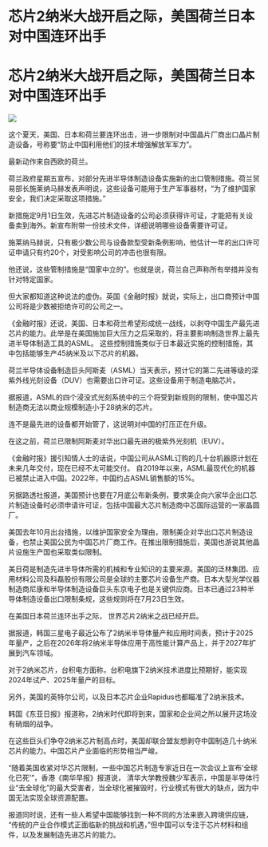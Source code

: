 # 芯片2纳米大战开启之际，美国荷兰日本对中国连环出手

# 芯片2纳米大战开启之际，美国荷兰日本对中国连环出手

![](https://inews.gtimg.com/om_bt/OO3szLh4TTkkcQmFPHLFScXGddRUyuUfS3eFdzVZOaLXIAA/1000)

这个夏天，美国、日本和荷兰要连环出击，进一步限制对中国晶片厂商出口晶片制造设备，号称要“防止中国利用他们的技术增强解放军军力”。

最新动作来自西欧的荷兰。

荷兰政府星期五宣布，对部分先进半导体制造设备实施新的出口管制措施。荷兰贸易部长施莱纳马赫发表声明说，这些设备可能用于生产军事器材，“为了维护国家安全，我们决定采取这项措施。”

新措施定9月1日生效，先进芯片制造设备的公司必须获得许可证，才能把有关设备卖到海外。新宣布附带一份技术文件，详细说明哪些设备需要许可证。

施莱纳马赫说，只有极少数公司与设备款型受新条例影响，他估计一年的出口许可证申请只有约20个，对受影响公司的冲击也很有限。

他还说，这些管制措施是“国家中立的”。也就是说，荷兰自己声称所有举措并没有针对特定国家。

但大家都知道这种说法的虚伪。英国《金融时报》就说，实际上，出口商预计中国公司将是少数被拒绝许可的公司之一。

《金融时报》还说，美国、日本和荷兰希望形成统一战线，以剥夺中国生产最先进芯片的能力。此举是在美国施加巨大压力之后采取的，将主要影响制造世界上最先进半导体制造工具的ASML。
这些控制措施类似于日本最近实施的控制措施，其中包括能够生产45纳米及以下芯片的机器。

荷兰半导体设备制造巨头阿斯麦（ASML）当天表示，预计它的第二先进等级的深紫外线光刻设备（DUV）也需要出口许可证。这些设备用于制造电脑芯片。

据报道，ASML的四个浸没式光刻系统中的三个将受到新规则的限制，使中国芯片制造商无法以商业规模制造小于28纳米的芯片。

连不是最先进的设备都开始管了，这说明对中国的打压正在升级。

在这之前，荷兰已限制阿斯麦对华出口最先进的极紫外光刻机（EUV）。

《金融时报》援引知情人士的话说，中国公司从ASML订购的几十台机器原计划在未来几年交付，现在已经不太可能交付。
自2019年以来，ASML最现代化的机器已被禁止进入中国。2022年，中国约占ASML销售额的15%。

另据路透社报道，美国预计也要在7月底公布新条例，要求美企向六家华企出口芯片制造设备时必须申请许可证，包括中国最大芯片制造商中芯国际运营的一家晶圆厂。

美国去年10月出台措施，以维护国家安全为理由，限制美企对华出口芯片制造设备，也禁止美国公民为中国芯片厂商工作。在推出限制措施后，美国也游说其他晶片设施生产国也采取类似限制。

美日荷是制造先进半导体所需的机械和专业知识的主要来源。美国的泛林集团、应用材料公司及科磊股份有限公司是全球的主要芯片设备生产商。日本大型光学仪器制造商尼康和半导体制造设备巨头东京电子也是关键供应商。日本已通过23种半导体制造设备出口限制条规，这些规则将在7月23日生效。

在美国日本荷兰连环出手之际， 世界芯片2纳米之战已经开启。

据报道，韩国三星电子最近公布了2纳米半导体量产和应用时间表，预计于2025年量产，之后在2026年将2纳米半导体应用于高性能计算产品上，并于2027年扩展到汽车领域。

对于2纳米芯片，台积电方面称，台积电旗下2纳米技术进度比预期好，能实现2024年试产、2025年量产的目标。

另外，美国的英特尔公司，以及日本芯片企业Rapidus也都瞄准了2纳米技术。

韩国《东亚日报》报道称，2纳米时代即将到来，国家和企业间之所以展开这场没有硝烟的战争。

在这些巨头们争夺2纳米芯片制高点时，美国却联合盟友想剥夺中国制造几十纳米芯片的能力。中国芯片产业面临的形势相当严峻。

“随着美国收紧对华芯片限制，一些中国芯片制造专家近日在一次会议上宣布‘全球化已死’”，香港《南华早报》报道说，
清华大学教授魏少军表示，中国是半导体行业“去全球化”的最大受害者，当全球化被摧毁时，行业模式有很大的缺点，因为中国无法实现全球资源配置。

报道同时说，还有一些人希望中国能够找到一种不同的方法来嵌入跨境供应链，
“传统的产业合作模式正面临新的挑战和机遇，”但中国可以专注于芯片材料和组件，以及发展制造先进芯片的能力。


